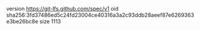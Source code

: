 version https://git-lfs.github.com/spec/v1
oid sha256:3fd37486ed5c24fd23004ce40316a3a2c93ddb28aeef87e6269363e3be26bc8e
size 1113
